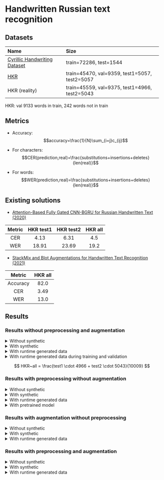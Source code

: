 # Handwritten Russian text recognition

## Datasets

| Name                                                                                                          | Size                                          |
|:--------------------------------------------------------------------------------------------------------------|:----------------------------------------------|
| [Cyrillic Handwriting Dataset](https://www.kaggle.com/datasets/constantinwerner/cyrillic-handwriting-dataset) | train=72286, test=1544                        |
| [HKR](https://github.com/abdoelsayed2016/HKR_Dataset)                                                         | train=45470, val=9359, test1=5057, test2=5057 |
| HKR (reality)                                                                                                 | train=45559, val=9375, test1=4966, test2=5043 |

HKR: val 9133 words in train, 242 words not in train

## Metrics

* Accuracy: $$accuracy=\frac{1}{N}\sum_{i=j}c_{ij}$$

* For characters: $$CER(prediction,real)=\frac{substitutions+insertions+deletes}{len(real)}$$

* For words: $$WER(prediction,real)=\frac{substitutions+insertions+deletes}{len(real)}$$

## Existing solutions

* [Attention-Based Fully Gated CNN-BGRU for Russian Handwritten Text (2020)](https://www.mdpi.com/2313-433X/6/12/141/htm)

| Metric | HKR test1 | HKR test2 | HKR all |
|:------:|:---------:|:---------:|:-------:|
|  CER   |   4.13    |   6.31    |   4.5   |
|  WER   |   18.91   |   23.69   |  19.2   |

* [StackMix and Blot Augmentations for Handwritten Text Recognition (2021)](https://arxiv.org/pdf/2108.11667)

|  Metric  | HKR all |
|:--------:|:-------:|
| Accuracy |  82.0   |
|   CER    |  3.49   |
|   WER    |  13.0   |

## Results

### Results without preprocessing and augmentation

<details><summary>Without synthetic</summary>

|  Metric  | Cyrillic | HKR test1 | HKR test2 | HKR all |
|:--------:|:--------:|:---------:|:---------:|:-------:|
| Accuracy |  34.45   |   38.70   |   87.19   |  63.13  |
|   CER    |  21.15   |   40.63   |   3.45    |  21.89  |
|   WER    |  64.95   |   68.59   |   8.92    |  38.52  |
</details>


<details><summary>With synthetic</summary>

|  Metric  | Cyrillic | HKR test1 | HKR test2 | HKR all |
|:--------:|:--------:|:---------:|:---------:|:-------:|
| Accuracy |  29.33   |   41.72   |   78.02   |  60.00  |
|   CER    |  22.51   |   21.01   |   4.58    |  12.73  |
|   WER    |  68.22   |   55.18   |   15.12   |  34.99  |
</details>


<details><summary>With runtime generated data</summary>

|  Metric  | Cyrillic | HKR test1 | HKR test2 | HKR all |
|:--------:|:--------:|:---------:|:---------:|:-------:|
| Accuracy |  37.50   |   43.19   |   83.81   |  63.65  |
|   CER    |  16.70   |   20.35   |   3.40    |  11.80  |
|   WER    |  58.46   |   52.50   |   11.09   |  31.63  |
</details>


<details><summary>With runtime generated data during training and validation</summary>

|  Metric  | Cyrillic | HKR test1 | HKR test2 | HKR all |
|:--------:|:--------:|:---------:|:---------:|:-------:|
| Accuracy |  38.14   |   45.47   |   84.55   |  65.16  |
|   CER    |  16.35   |   18.20   |   3.22    |  10.65  |
|   WER    |  58.97   |   50.42   |   10.39   |  30.25  |
</details>

$$ HKR~all = \frac{test1 \cdot 4966 + test2 \cdot 5043}{10009} $$


### Results with preprocessing without augmentation

<details><summary>Without synthetic</summary>

|  Metric  | Cyrillic | HKR test1 | HKR test2 | HKR all |
|:--------:|:--------:|:---------:|:---------:|:-------:|
| Accuracy |  30.69   |   38.02   |   86.30   |  62.34  |
|   CER    |  24.84   |   40.06   |   3.62    |  21.69  |
|   WER    |  69.63   |   69.45   |   9.58    |  39.28  |
</details>


<details><summary>With synthetic</summary>

|  Metric  | Cyrillic | HKR test1 | HKR test2 | HKR all |
|:--------:|:--------:|:---------:|:---------:|:-------:|
| Accuracy |  31.15   |   42.99   |   77.58   |  60.41  |
|   CER    |  21.56   |   19.68   |   4.79    |  12.17  |
|   WER    |  66.48   |   51.14   |   15.74   |  33.30  |
</details>


<details><summary>With runtime generated data</summary>

|  Metric  | Cyrillic | HKR test1 | HKR test2 | HKR all |
|:--------:|:--------:|:---------:|:---------:|:-------:|
| Accuracy |  33.03   |   42.81   |   74.50   |  58.77  |
|   CER    |  20.66   |   17.39   |   5.47    |  11.38  |
|   WER    |  63.14   |   51.00   |   18.08   |  34.41  |
</details>


<details><summary>With pretrained model</summary>

|  Metric  | Cyrillic | HKR test1 | HKR test2 | HKR all |
|:--------:|:--------:|:---------:|:---------:|:-------:|
| Accuracy |          |           |           |         |
|   CER    |          |           |           |         |
|   WER    |          |           |           |         |
</details>


### Results with augmentation without preprocessing

<details><summary>Without synthetic</summary>

|  Metric  | Cyrillic | HKR test1 | HKR test2 | HKR all |
|:--------:|:--------:|:---------:|:---------:|:-------:|
| Accuracy |          |           |           |         |
|   CER    |          |           |           |         |
|   WER    |          |           |           |         |
</details>


<details><summary>With synthetic</summary>

|  Metric  | Cyrillic | HKR test1 | HKR test2 | HKR all |
|:--------:|:--------:|:---------:|:---------:|:-------:|
| Accuracy |          |           |           |         |
|   CER    |          |           |           |         |
|   WER    |          |           |           |         |
</details>


<details><summary>With runtime generated data</summary>

|  Metric  | Cyrillic | HKR test1 | HKR test2 | HKR all |
|:--------:|:--------:|:---------:|:---------:|:-------:|
| Accuracy |          |           |           |         |
|   CER    |          |           |           |         |
|   WER    |          |           |           |         |
</details>


### Results with preprocessing and augmentation

<details><summary>Without synthetic</summary>

|  Metric  | Cyrillic | HKR test1 | HKR test2 | HKR all |
|:--------:|:--------:|:---------:|:---------:|:-------:|
| Accuracy |  42.29   |   39.10   |   87.29   |  63.38  |
|   CER    |  17.80   |   38.63   |   3.22    |  20.78  |
|   WER    |  56.74   |   67.29   |   8.68    |  37.75  |
</details>


<details><summary>With synthetic</summary>

|  Metric  | Cyrillic | HKR test1 | HKR test2 | HKR all |
|:--------:|:--------:|:---------:|:---------:|:-------:|
| Accuracy |  44.55   |   43.66   |   86.06   |  65.02  |
|   CER    |  15.62   |   22.01   |   3.12    |  12.49  |
|   WER    |  51.83   |   53.27   |   9.27    |  31.10  |
</details>


<details><summary>With runtime generated data</summary>

|  Metric  | Cyrillic | HKR test1 | HKR test2 | HKR all |
|:--------:|:--------:|:---------:|:---------:|:-------:|
| Accuracy |  44.43   |   47.63   |   86.06   |  66.99  |
|   CER    |  15.63   |   19.03   |   3.12    |  11.01  |
|   WER    |  52.94   |   48.30   |   9.27    |  28.63  |
</details>
